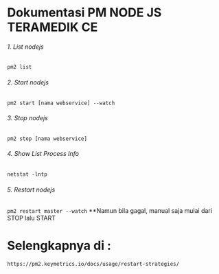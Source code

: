 # Dokumentasi PM NODE JS TERAMEDIK CE 
###### 1. List nodejs
`` pm2 list ``
###### 2. Start nodejs
`` pm2 start [nama webservice] --watch ``
###### 3. Stop nodejs
`` pm2 stop [nama webservice] ``
###### 4. Show List Process Info
`` netstat -lntp ``
###### 5. Restart nodejs
`` pm2 restart master --watch `` 
  **Namun bila gagal, manual saja mulai dari STOP lalu START

# Selengkapnya di :
``` https://pm2.keymetrics.io/docs/usage/restart-strategies/ ```
